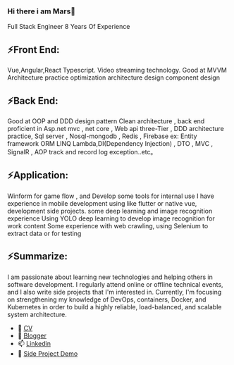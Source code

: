 ### Hi there  i am Mars👋
Full Stack Engineer 8 Years Of Experience 

## ⚡Front End:  
Vue,Angular,React Typescript. Video streaming technology. Good at MVVM Architecture practice optimization architecture design component design

## ⚡Back End: 
Good at OOP and DDD design pattern Clean architecture , back end proficient in Asp.net mvc , net core , Web api three-Tier , DDD architecture practice, Sql server , Nosql-mongodb , Redis , Firebase ex: Entity framework ORM LINQ Lambda,DI(Dependency Injection) , DTO , MVC , SignalR , AOP track and record log exception..etc。 

## ⚡Application:  
Winform for game flow , and Develop some tools for internal use I have experience in mobile development using like flutter or native vue, development side projects. some deep learning and image recognition experience Using YOLO deep learning to develop image recognition for work content Some experience with web crawling, using Selenium to extract data or for testing 

## ⚡Summarize:  
I am passionate about learning new technologies and helping others in software development. I regularly attend online or offline technical events, and I also write side projects that I'm interested in. Currently, I'm focusing on strengthening my knowledge of DevOps, containers, Docker, and Kubernetes in order to build a highly reliable, load-balanced, and scalable system architecture.

- 🔭 [CV](https://onedrive.live.com/view.aspx?resid=68D50E6AFE9A0E41!312&ithint=file%2cdocx&wdo=2&authkey=!AGpBmQz4Pw2YG3w)
- 🌱 [Blogger](https://aspnetmars.blogspot.com/)
- 📫 [Linkedin](https://www.linkedin.com/in/mars-tsai-278305118/)
- 🤔 [Side Project Demo](https://drive.google.com/drive/folders/1EmlM6FLIWd1xTqXD_etSaX7S8v9MwDHX?usp=sharing)


<!--
**MarsCaiWORD/MarsCaiWORD** is a ✨ _special_ ✨ repository because its `README.md` (this file) appears on your GitHub profile.

Here are some ideas to get you started:

- 🔭 I’m currently working on ...
- 🌱 I’m currently learning ...
- 👯 I’m looking to collaborate on ...
- 🤔 I’m looking for help with ...
- 💬 Ask me about ...
- 📫 How to reach me: ...
- 😄 Pronouns: ...
- ⚡ Fun fact: ...
-->
